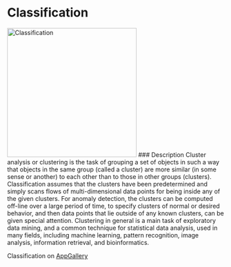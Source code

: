 # Classification
<img src="http://appgallery.maxeler.com/v0.1/app/Classification/icon" alt="Classification" height="300" width="300">
### Description
Cluster analysis or clustering is the task of grouping a set of objects in such a way that objects in the same group (called a cluster) are more similar (in some sense or another) to each other than to those in other groups (clusters). Classification assumes that the clusters have been predetermined and simply scans flows of multi-dimensional data points for being inside any of the given clusters. For anomaly detection, the clusters can be computed off-line over a large period of time, to specify clusters of normal or desired behavior, and then data points that lie outside of any known clusters, can be given special attention. Clustering in general is a main task of exploratory data mining, and a common technique for statistical data analysis, used in many fields, including machine learning, pattern recognition, image analysis, information retrieval, and bioinformatics.

Classification on [AppGallery](http://appgallery.maxeler.com/#/app/Classification) 
